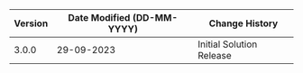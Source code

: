 | **Version** | **Date Modified (DD-MM-YYYY)** | **Change History**                          |
|-------------|--------------------------------|---------------------------------------------|
| 3.0.0       | 29-09-2023                     | Initial Solution Release                     | 